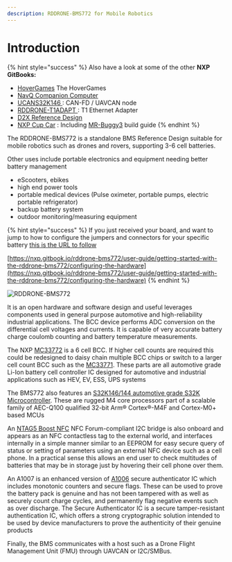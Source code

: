 ```yaml
---
description: RDDRONE-BMS772 for Mobile Robotics
---
```


# Introduction

{% hint style="success" %}
Also have a look at some of the other **NXP GitBooks:**

* [HoverGames](https://app.gitbook.com/o/-L9GLsni4p7csCR7QCJ8/s/-L9GLtb-Tz\_XaKbQu-Al/) The HoverGames
* [NavQ Companion Computer](https://nxp.gitbook.io/8mmnavq/)
* [UCANS32K146 ](https://nxp.gitbook.io/ucans32k146/): CAN-FD / UAVCAN node
* [RDDRONE-T1ADAPT ](https://nxp.gitbook.io/rddrone-t1adapt): T1 Ethernet Adapter
* [D2X Reference Design](https://nxp.gitbook.io/d2x/)
* [NXP Cup Car](https://nxp.gitbook.io/nxp-cup-hardware-reference-alamak/) : Including [MR-Buggy3](https://nxp.gitbook.io/nxp-cup/mr-buggy3-developer-guide/mr-buggy3-build-guide) build guide&#x20;
{% endhint %}

The RDDRONE-BMS772 is a standalone BMS Reference Design suitable for mobile robotics such as drones and rovers, supporting 3-6 cell batteries.&#x20;

Other uses include portable electronics and equipment needing better battery management

* eScooters, ebikes
* high end power tools
* portable medical devices (Pulse oximeter, portable pumps, electric portable refrigerator)
* backup battery system
* outdoor monitoring/measuring equipment

{% hint style="success" %}
If you just received your board, and want to jump to how to configure the jumpers and connectors for your specific battery [this is the URL to follow](user-guide/getting-started-with-the-rddrone-bms772/configuring-the-hardware/)



[https://nxp.gitbook.io/rddrone-bms772/user-guide/getting-started-with-the-rddrone-bms772/configuring-the-hardware](https://nxp.gitbook.io/rddrone-bms772/user-guide/getting-started-with-the-rddrone-bms772/configuring-the-hardware)
{% endhint %}



![RDDRONE-BMS772](<.gitbook/assets/RDDRONE-BMS772\_iso (1).jpg>)

It is an open hardware and software design and useful leverages components used in general purpose automotive and high-reliability industrial applications. The BCC device performs ADC conversion on the differential cell voltages and currents. It is capable of very accurate battery charge coulomb counting and battery temperature measurements.&#x20;

The NXP [MC33772](https://www.nxp.com/products/power-management/battery-management/battery-cell-controllers/6-channel-li-ion-battery-cell-controller-ic:MC33772B) is a 6 cell BCC. If higher cell counts are required this could be redesigned to daisy chain multiple BCC chips or switch to a larger cell count BCC such as the [MC33771](https://www.nxp.com/products/power-management/battery-management/battery-cell-controllers:BATTERY-CELL-CONTROLLERS). These parts are all automotive grade Li-Ion battery cell controller IC designed for automotive and industrial applications such as HEV, EV, ESS, UPS systems

The BMS772 also features an [S32K146/144 automotive grade S32K Microcontroller](https://www.nxp.com/products/processors-and-microcontrollers/arm-microcontrollers/s32k-automotive-mcus/s32k1-microcontrollers-for-general-purpose:S32K). These are rugged M4 core processors part of a scalable family of AEC-Q100 qualified 32-bit Arm® Cortex®-M4F and Cortex-M0+ based MCUs&#x20;

An [NTAG5 Boost NFC](https://www.nxp.com/products/rfid-nfc/nfc-hf/ntag/nfc-tags-for-electronics/ntag-5-boost-nfc-forum-compliant-ic-bridge-for-tiny-devices:NTAG5-BOOST) NFC Forum-compliant I2C bridge is also onboard and appears as an NFC contactless tag to the external world, and interfaces internally in a simple manner similar to an EEPROM for easy secure query of status or setting of parameters using an external NFC device such as a cell phone. In a practical sense this allows an end user to check multitudes of batteries that may be in storage just by hovering their cell phone over them.

An A1007 is an enhanced version of [A1006](https://www.nxp.com/products/security-and-authentication/authentication/secure-authenticator-ic-embedded-security-platform:A1006) secure authenticator IC which includes monotonic counters and secure flags. These can be used to prove the battery pack is genuine and has not been tampered with as well as securely count charge cycles, and permanently flag negative events such as over discharge. The Secure Authenticator IC is a secure tamper-resistant authentication IC, which offers a strong cryptographic solution intended to be used by device manufacturers to prove the authenticity of their genuine products

Finally, the BMS communicates with a host such as a Drone Flight Management Unit (FMU) through UAVCAN or I2C/SMBus.
